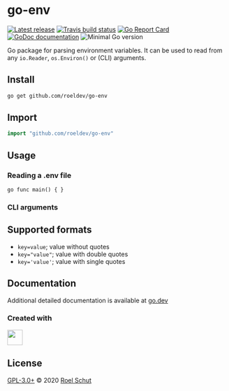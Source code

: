 go-env
======

[![Latest release][latest-release-img]][latest-release-url]
[![Travis build status][travis-build-img]][travis-build-url]
[![Go Report Card][go-report-img]][go-report-url]
[![GoDoc documentation][go-doc-img]][go-doc-url]
![Minimal Go version][go-version-img]

[latest-release-img]: https://img.shields.io/github/release/roeldev/go-env.svg?label=latest
[latest-release-url]: https://github.com/roeldev/go-env/releases
[travis-build-img]: https://img.shields.io/travis/roeldev/go-env.svg
[travis-build-url]: https://travis-ci.org/roeldev/go-env
[go-report-img]: https://goreportcard.com/badge/github.com/roeldev/go-env
[go-report-url]: https://goreportcard.com/report/github.com/roeldev/go-env
[go-doc-img]: https://godoc.org/github.com/roeldev/go-env?status.svg
[go-doc-url]: https://pkg.go.dev/github.com/roeldev/go-env
[go-version-img]: https://img.shields.io/github/go-mod/go-version/roeldev/go-env

Go package for parsing environment variables. It can be used to read from any `io.Reader`, `os.Environ()` or (CLI) arguments.


## Install
```sh
go get github.com/roeldev/go-env
```


## Import
```go
import "github.com/roeldev/go-env"
```

## Usage

### Reading a .env file
``go
func main() {
}
``

### CLI arguments

## Supported formats

- `key=value`; value without quotes
- `key="value"`; value with double quotes
- `key='value'`; value with single quotes


## Documentation
Additional detailed documentation is available at [go.dev][go-doc-url]


### Created with
<a href="https://www.jetbrains.com/?from=roeldev/go-env" target="_blank"><img src="https://pbs.twimg.com/profile_images/1206615658638856192/eiS7UWLo_400x400.jpg" width="35" /></a>


## License
[GPL-3.0+](LICENSE) © 2020 [Roel Schut](https://roelschut.nl)
